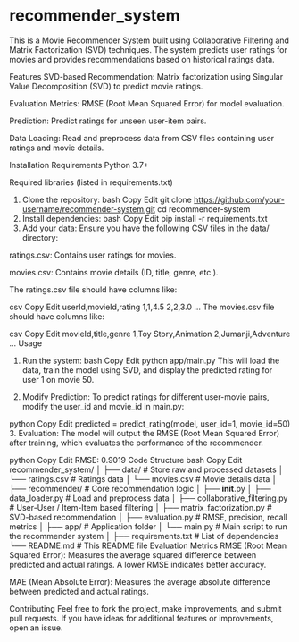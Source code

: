 # recommender_system
This is a Movie Recommender System built using Collaborative Filtering and Matrix Factorization (SVD) techniques. The system predicts user ratings for movies and provides recommendations based on historical ratings data.

Features
SVD-based Recommendation: Matrix factorization using Singular Value Decomposition (SVD) to predict movie ratings.

Evaluation Metrics: RMSE (Root Mean Squared Error) for model evaluation.

Prediction: Predict ratings for unseen user-item pairs.

Data Loading: Read and preprocess data from CSV files containing user ratings and movie details.

Installation
Requirements
Python 3.7+

Required libraries (listed in requirements.txt)

1. Clone the repository:
bash
Copy
Edit
git clone https://github.com/your-username/recommender-system.git
cd recommender-system
2. Install dependencies:
bash
Copy
Edit
pip install -r requirements.txt
3. Add your data:
Ensure you have the following CSV files in the data/ directory:

ratings.csv: Contains user ratings for movies.

movies.csv: Contains movie details (ID, title, genre, etc.).

The ratings.csv file should have columns like:

csv
Copy
Edit
userId,movieId,rating
1,1,4.5
2,2,3.0
...
The movies.csv file should have columns like:

csv
Copy
Edit
movieId,title,genre
1,Toy Story,Animation
2,Jumanji,Adventure
...
Usage
1. Run the system:
bash
Copy
Edit
python app/main.py
This will load the data, train the model using SVD, and display the predicted rating for user 1 on movie 50.

2. Modify Prediction:
To predict ratings for different user-movie pairs, modify the user_id and movie_id in main.py:

python
Copy
Edit
predicted = predict_rating(model, user_id=1, movie_id=50)
3. Evaluation:
The model will output the RMSE (Root Mean Squared Error) after training, which evaluates the performance of the recommender.

python
Copy
Edit
RMSE: 0.9019
Code Structure
bash
Copy
Edit
recommender_system/
│
├── data/                         # Store raw and processed datasets
│   └── ratings.csv               # Ratings data
│   └── movies.csv                # Movie details data
│
├── recommender/                  # Core recommendation logic
│   ├── __init__.py
│   ├── data_loader.py            # Load and preprocess data
│   ├── collaborative_filtering.py # User-User / Item-Item based filtering
│   ├── matrix_factorization.py    # SVD-based recommendation
│   ├── evaluation.py             # RMSE, precision, recall metrics
│
├── app/                          # Application folder
│   └── main.py                   # Main script to run the recommender system
│
├── requirements.txt              # List of dependencies
└── README.md                     # This README file
Evaluation Metrics
RMSE (Root Mean Squared Error): Measures the average squared difference between predicted and actual ratings. A lower RMSE indicates better accuracy.

MAE (Mean Absolute Error): Measures the average absolute difference between predicted and actual ratings.

Contributing
Feel free to fork the project, make improvements, and submit pull requests. If you have ideas for additional features or improvements, open an issue.
